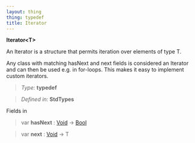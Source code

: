```yaml
---
layout: thing
thing: typedef
title: Iterator
---
```

**Iterator&lt;T&gt;**

An Iterator is a structure that permits iteration over elements of type T.

Any class with matching hasNext and next fields is considered an Iterator
and can then be used e.g. in for-loops. This makes it easy to implement
custom iterators.



> *Type:* **typedef**

> *Defined in:* **StdTypes**

Fields in 


> var **hasNext** : <a href="Void.html" class="type">Void</a> -> <a href="Bool.html" class="type">Bool</a>

> var **next** : <a href="Void.html" class="type">Void</a> -> T



